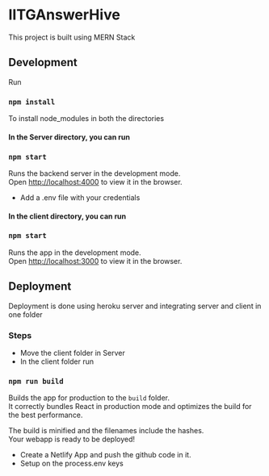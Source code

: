 # IITGAnswerHive

This project is built using MERN Stack

## Development
Run

### `npm install`
To install node_modules in both the directories

#### In the Server directory, you can run

### `npm start`

Runs the backend server in the development mode.\
Open [http://localhost:4000](http://localhost:4000) to view it in the browser.
- Add a .env file with your credentials

#### In the client directory, you can run

### `npm start`

Runs the app in the development mode.\
Open [http://localhost:3000](http://localhost:3000) to view it in the browser.

## Deployment

Deployment is done using heroku server and integrating server and client in one folder

### Steps

- Move the client folder in Server
- In the client folder run 

### `npm run build`

Builds the app for production to the `build` folder.\
It correctly bundles React in production mode and optimizes the build for the best performance.

The build is minified and the filenames include the hashes.\
Your webapp is ready to be deployed!

- Create a Netlify App and push the github code in it.
- Setup on the process.env keys





